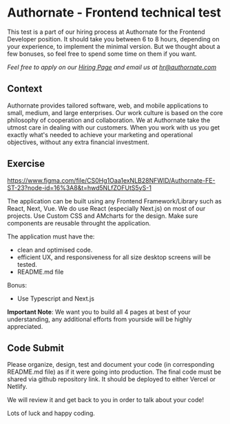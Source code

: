 # Authornate - Frontend technical test

This test is a part of our hiring process at Authornate for the Frontend Developer position. It should take you between 6 to 8 hours, depending on your experience, to implement the minimal version. But we thought about a few bonuses, so feel free to spend some time on them if you want.

*Feel free to apply on our [Hiring Page]([https://authornate.com/hiring-now/]) and email us at hr@authornate.com*

## Context

Authornate provides tailored software, web, and mobile applications to small, medium, and large enterprises. Our work culture is based on the core philosophy of cooperation and collaboration. We at Authornate take the utmost care in dealing with our customers. When you work with us you get exactly what's needed to achieve your marketing and operational objectives, without any extra financial investment. 


## Exercise
https://www.figma.com/file/CS0Hg1Oaa1exNLB28NFWID/Authornate-FE-ST-23?node-id=16%3A8&t=hwd5NLfZOFUtS5yS-1

The application can be built using any Frontend Framework/Library such as React, Next, Vue. We do use React (especially Next.js) on most of our projects.
Use Custom CSS and AMcharts for the design. Make sure components are reusable throught the application.

The application must have the:
- clean and optimised code.
- efficient UX, and responsiveness for all size desktop screens will be tested.
- README.md file

Bonus:
- Use Typescript and Next.js


**Important Note**: We want you to build all 4 pages at best of your understanding, any additional efforts from yourside will be highly appreciated. 

## Code Submit
Please organize, design, test and document your code (in corresponding README.md file) as if it were going into production.
The final code must be shared via github repository link. It should be deployed to either Vercel or Netlify.

We will review it and get back to you in order to talk about your code! 

Lots of luck and happy coding.
